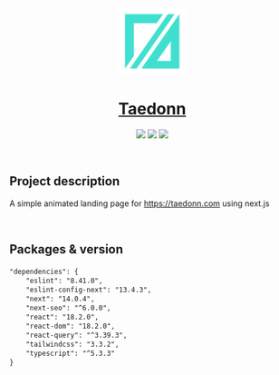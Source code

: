 <p align="center">
  <a href="https://fonts.taedonn.com">
      <img src="./public/logo.svg" height="120">
      <h1 align="center">Taedonn</h1>
  </a>
  <p align="center">
    <img src="https://img.shields.io/badge/Made%20with-Next.js%20%4014.0.4-%23202124"/>
    <img src="https://img.shields.io/badge/Built%20on-Node%20%4020.10.0-%2337873A"/>
    <img src="https://img.shields.io/badge/Protected%20under-GPL%20v3.0-blue"/>
  </p>
</p>

&nbsp;

## Project description

A simple animated landing page for https://taedonn.com using next.js

&nbsp;

## Packages & version

```
"dependencies": {
    "eslint": "8.41.0",
    "eslint-config-next": "13.4.3",
    "next": "14.0.4",
    "next-seo": "^6.0.0",
    "react": "18.2.0",
    "react-dom": "18.2.0",
    "react-query": "^3.39.3",
    "tailwindcss": "3.3.2",
    "typescript": "^5.3.3"
}
```
